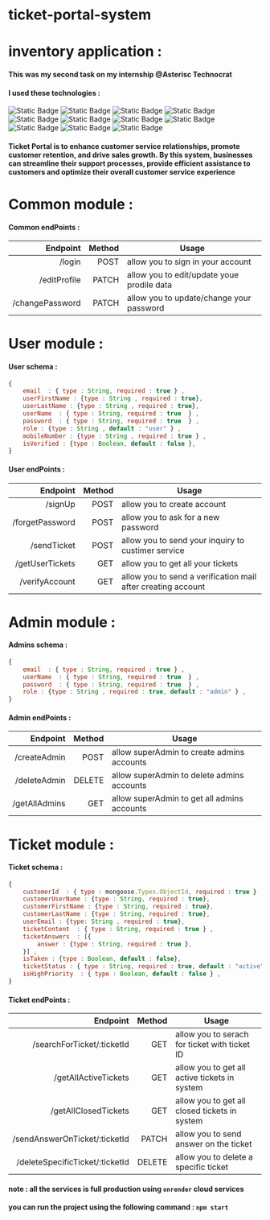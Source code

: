 # ticket-portal-system

# inventory application : 

#### This was my second task on my internship @Asterisc Technocrat 

#### I used these technologies :
![Static Badge](https://img.shields.io/badge/5.1.1-bcrypt-red)
![Static Badge](https://img.shields.io/badge/16.3.1-dotenv-yellow)
![Static Badge](https://img.shields.io/badge/4.18.2-express-blue)
![Static Badge](https://img.shields.io/badge/17.10.1-joi-green)
![Static Badge](https://img.shields.io/badge/9.0.2-jsonwebtoken-purple)
![Static Badge](https://img.shields.io/badge/7.0.4-mongoose-white)
![Static Badge](https://img.shields.io/badge/20.5.0-node-darkgreen)
![Static Badge](https://img.shields.io/badge/6.9.4-nodemailer-orange)
![Static Badge](https://img.shields.io/badge/3.0.1-nodemon-09c)
![Static Badge](https://img.shields.io/badge/socket.io-4.7.2-03E)
![Static Badge](https://img.shields.io/badge/easy_rbac-3.2.0-08A)


#### Ticket Portal is to enhance customer service relationships, promote customer retention, and drive sales growth. By this system, businesses can streamline their support processes, provide efficient assistance to customers and optimize their overall customer service experience

# Common module :

#### Common endPoints : 

|Endpoint|Method|Usage
|-------:|-----:|-----
|/login|POST|allow you to sign in your account
|/editProfile|PATCH|allow you to edit/update youe prodile data
|/changePassword|PATCH|allow you to update/change your password


# User module :

#### User schema : 

```JavaScript
{
    email  : { type : String, required : true } , 
    userFirstName : {type : String , required : true},
    userLastName : {type : String , required : true},
    userName  : { type : String, required : true  } , 
    password  : { type : String, required : true  } , 
    role : {type : String , default : "user" } ,
    mobileNumber : {type : String , required : true } ,
    isVerified : {type : Boolean, default : false },
}

```

#### User endPoints : 

|Endpoint|Method|Usage
|-------:|-----:|-----
|/signUp|POST|allow you to create account 
|/forgetPassword|POST|allow you to ask for a new password
|/sendTicket|POST|allow you to send your inquiry to custimer service 
|/getUserTickets|GET|allow you to get all your tickets 
|/verifyAccount|GET|allow you to send a verification mail after creating account


# Admin module :

#### Admins schema : 

```JavaScript
{
    email  : { type : String, required : true } , 
    userName  : { type : String, required : true  } , 
    password  : { type : String, required : true  } , 
    role : {type : String , required : true, default : "admin" } ,
}

```

#### Admin endPoints : 

|Endpoint|Method|Usage
|-------:|-----:|-----
|/createAdmin|POST|allow superAdmin to create admins accounts 
|/deleteAdmin|DELETE|allow superAdmin to delete admins accounts  
|/getAllAdmins|GET|allow superAdmin to get all admins accounts  


# Ticket module :

#### Ticket schema : 

```JavaScript
{
    customerId  : { type : mongoose.Types.ObjectId, required : true } , 
    customerUserName : {type : String, required : true},
    customerFirstName : {type : String, required : true},
    customerLastName : {type : String, required : true},
    userEmail : {type: String , required : true},
    ticketContent  : { type : String, required : true } , 
    ticketAnswers  : [{
        answer : {type : String, required : true },
    }] , 
    isTaken : {type : Boolean, default : false},
    ticketStatus : { type : String, required : true, default : "active"} , // ( active , closed )
    isHighPriority  : { type : Boolean, default : false } , 
}

```

#### Ticket endPoints : 

|Endpoint|Method|Usage
|-------:|-----:|-----
|/searchForTicket/:ticketId|GET|allow you to serach for ticket with ticket ID 
|/getAllActiveTickets|GET|allow you to get all active tickets in system 
|/getAllClosedTickets|GET|allow you to get all closed tickets in system 
|/sendAnswerOnTicket/:ticketId|PATCH|allow you to send answer on the ticket 
|/deleteSpecificTicket/:ticketId|DELETE|allow you to delete a specific ticket  


#### note : all the services is full production using `onrender` cloud services
#### you can run the project using the following command : `npm start`

